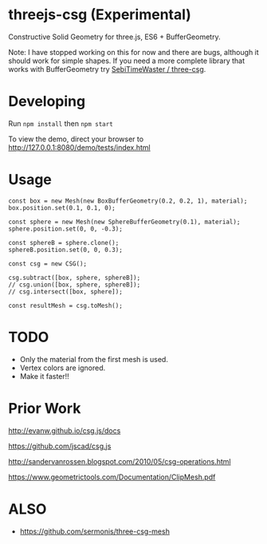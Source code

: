 # threejs-csg (Experimental)

Constructive Solid Geometry for three.js, ES6 + BufferGeometry.

Note: I have stopped working on this for now and there are bugs, although it should work for simple shapes. 
If you need a more complete library that works with BufferGeometry try [SebiTimeWaster /
three-csg](https://github.com/SebiTimeWaster/three-csg).
# Developing

Run `npm install` then `npm start`

To view the demo, direct your browser to
http://127.0.0.1:8080/demo/tests/index.html

# Usage

```
const box = new Mesh(new BoxBufferGeometry(0.2, 0.2, 1), material);
box.position.set(0.1, 0.1, 0);

const sphere = new Mesh(new SphereBufferGeometry(0.1), material);
sphere.position.set(0, 0, -0.3);

const sphereB = sphere.clone();
sphereB.position.set(0, 0, 0.3);

const csg = new CSG();

csg.subtract([box, sphere, sphereB]);
// csg.union([box, sphere, sphereB]);
// csg.intersect([box, sphere]);

const resultMesh = csg.toMesh();
```

# TODO

* Only the material from the first mesh is used.
* Vertex colors are ignored.
* Make it faster!! 

# Prior Work

http://evanw.github.io/csg.js/docs

https://github.com/jscad/csg.js

http://sandervanrossen.blogspot.com/2010/05/csg-operations.html

https://www.geometrictools.com/Documentation/ClipMesh.pdf

# ALSO

* https://github.com/sermonis/three-csg-mesh
